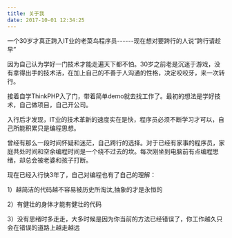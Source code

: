 ```yaml
---
title: 关于我
date: 2017-10-01 12:34:25
---
```


一个30岁才真正跨入IT业的老菜鸟程序员------现在想对要跨行的人说“跨行请趁早”

因为自己认为学好一门技术才能走遍天下都不怕。30岁之前老是沉迷于游戏，没有拿得出手的技术活，在加上自己的不善于人沟通的性格，决定咬咬牙，来一次转行。

接着自学ThinkPHP入了门，带着简单demo就去找工作了。最初的想法是学好技术，自己做项目，自己开公司。

入行后才发现，IT业的技术革新的速度实在是快，程序员必须不断学习才可以，自己所能积累只是编程思想。

曾经有那么一段时间怀疑和迷茫，自己跨行的选择。对于已经有家事的程序员，家庭共处时间和空余编程时间是一个绕不过去的坎。每次刚坐到电脑前有点编程思绪，却总会被老婆和孩子打断。

现在已经入行快3年了，自己对编程也有了自己的理解：

1）越简洁的代码越不容易被历史所淘汰,抽象的才是永恒的

2）有健壮的身体才能有健壮的代码

3）没有思绪时多走走，大多时候是因为你当前的方法已经错误了，你工作越久只会在错误的道路上越走越远



